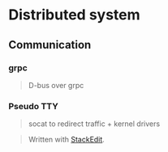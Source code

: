 # Distributed system

## Communication
### grpc
> D-bus over grpc

### Pseudo TTY
> socat to redirect traffic + kernel drivers 

> Written with [StackEdit](https://stackedit.io/).
<!--stackedit_data:
eyJoaXN0b3J5IjpbLTczNDczNzc4OF19
-->